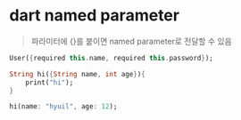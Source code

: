 # dart named parameter

> 파라미터에 {}를 붙이면 named parameter로 전달할 수 있음

```dart
User({required this.name, required this.password});

String hi({String name, int age}){
    print("hi");
}

hi(name: "hyuil", age: 12);
```
